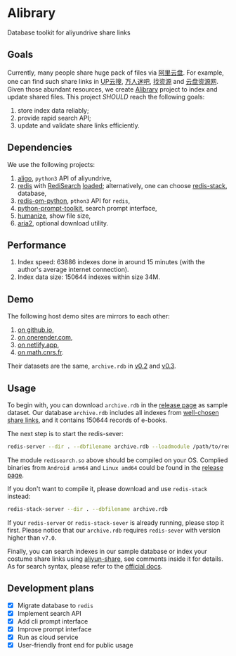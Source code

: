 # Alibrary

Database toolkit for aliyundrive share links

## Goals

Currently, many people share huge pack of files via [阿里云盘](https://www.aliyundrive.com/).
For example, one can find such share links in [UP云搜](https://www.upyunso.com/), [万人迷吧](https://wanrenmi8.com/cn/index.html), [找资源](https://zhaoziyuan.la/) and [云盘资源网](https://www.yunpanziyuan.com/).
Given those abundant resources, we create [Alibrary](https://github.com/JingMatrix/Alibrary) project to index and update shared files.
This project _SHOULD_ reach the following goals:
1. store index data reliably;
2. provide rapid search API;
3. update and validate share links efficiently.

## Dependencies

We use the following projects:
1. [aligo](https://github.com/foyoux/aligo), `python3` API of aliyundrive,
2. [redis](https://github.com/redis/redis) with [RediSearch](https://github.com/RediSearch/RediSearch) [loaded](https://redis.io/docs/stack/search/quick_start/); alternatively, one can choose [redis-stack](https://redis.io/download/), database,
3. [redis-om-python](https://github.com/redis/redis-om-python), `pthon3` API for `redis`,
4. [python-prompt-toolkit](https://github.com/prompt-toolkit/python-prompt-toolkit), search prompt interface,
5. [humanize](https://github.com/python-humanize/humanize), show file size,
6. [aria2](https://github.com/aria2/aria2), optional download utility.

## Performance

1. Index speed: 63886 indexes done in around 15 minutes (with the author's average internet connection).
2. Index data size: 150644 indexes within size 34M.

## Demo

The following host demo sites are mirrors to each other:
1. [on github.io](https://jingmatrix.github.io/en/Alibrary),
2. [on onerender.com](https://jianyu-ma.onrender.com/en/Alibrary),
3. [on netlify.app](https://jianyu-ma.netlify.app/en/Alibrary),
4. [on math.cnrs.fr](https://jianyu-ma.perso.math.cnrs.fr/en/Alibrary).

Their datasets are the same, `archive.rdb` in [v0.2](https://github.com/JingMatrix/Alibrary/releases/tag/v0.2) and [v0.3](https://github.com/JingMatrix/Alibrary/releases/tag/v0.3).

## Usage

To begin with, you can download `archive.rdb` in the [release page](https://github.com/JingMatrix/Alibrary/releases) as sample dataset.
Our database `archive.rdb` includes all indexes from [well-chosen share links](share_urls.md),
and it contains 150644 records of e-books.

The next step is to start the redis-sever:
```sh
redis-server --dir . --dbfilename archive.rdb --loadmodule /path/to/redisearch.so

```
The module `redisearch.so` above should be compiled on your OS.
Complied binaries from `Android arm64` and `Linux amd64` could be found in the [release page](https://github.com/JingMatrix/Alibrary/releases/tag/v0.2).

If you don't want to compile it, please download and use `redis-stack` instead:
```sh
redis-stack-server --dir . --dbfilename archive.rdb
```
If your `redis-server` or `redis-stack-sever` is already running, please stop it first.
Please notice that our `archive.rdb` requires `redis-sever` with version higher than `v7.0`.

Finally, you can search indexes in our sample database or index your costume share links using [aliyun-share](aliyun-share),
see comments inside it for details.
As for search syntax, please refer to the [official docs](https://redis.io/docs/stack/search/reference/query_syntax/).

## Development plans

- [x] Migrate database to `redis`
- [x] Implement search API
- [x] Add cli prompt interface
- [x] Improve prompt interface
- [x] Run as cloud service
- [x] User-friendly front end for public usage
